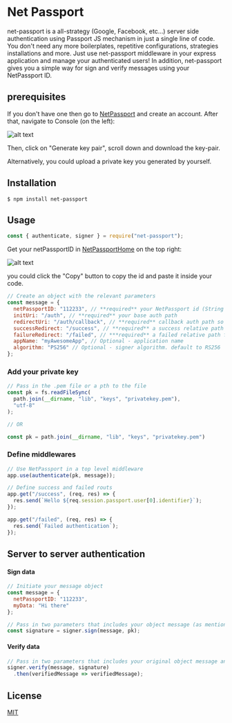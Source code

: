 # Net Passport

net-passport is a all-strategy (Google, Facebook, etc...) server side authentication using Passport JS mechanism in just a single line of code.
You don't need any more boilerplates, repetitive configurations, strategies installations and more.
Just use net-passport middleware in your express application and manage your authenticated users!
In addition, net-passport gives you a simple way for sign and verify messages using your NetPassport ID.

## prerequisites

If you don't have one then go to [NetPassport] and create an account.
After that, navigate to Console (on the left):


![alt text](https://netpassport.io/public/console.PNG "NetPassport Console")


Then, click on "Generate key pair", scroll down and download the key-pair.

Alternatively, you could upload a private key you generated by yourself.


## Installation

```
$ npm install net-passport
```

## Usage

```javascript
const { authenticate, signer } = require("net-passport");
```
Get your netPassportID in [NetPassportHome] on the top right:

![alt text](https://netpassport.io/public/id.PNG "NetPassport id")

you could click the "Copy" button to copy the id and paste it inside your code.


```javascript
// Create an object with the relevant parameters
const message = {
  netPassportID: "112233", // **required** your NetPassport id (String type must be provided)
  initUri: "/auth", // **required** your base auth path
  redirectUri: "/auth/callback", // **required** callback auth path so NetPassport could recieve authentication callback
  successRedirect: "/success", // **required** a success relative path in case user authenticated successfully
  failureRedirect: "/failed", // ***required** a failed relative path for failed authentication
  appName: "myAwesomeApp", // Optional - application name
  algorithm: "PS256" // Optional - signer algorithm. default to RS256
};

```

### Add your private key

```javascript
// Pass in the .pem file or a pth to the file
const pk = fs.readFileSync(
  path.join(__dirname, "lib", "keys", "privatekey.pem"),
  "utf-8"
);

// OR

const pk = path.join(__dirname, "lib", "keys", "privatekey.pem")
```


### Define middlewares

```javascript
// Use NetPassport in a top level middleware
app.use(authenticate(pk, message));

// Define success and failed routs
app.get("/success", (req, res) => {
  res.send(`Hello ${req.session.passport.user[0].identifier}`);
});

app.get("/failed", (req, res) => {
  res.send(`Failed authentication`);
});
```

## Server to server authentication

#### Sign data

```javascript
// Initiate your message object
const message = {
  netPassportID: "112233",
  myData: "Hi there"
};

// Pass in two parameters that includes your object message (as mentioned above) and a private key or path to your private key
const signature = signer.sign(message, pk);
```

#### Verify data

```javascript
// Pass in two parameters that includes your original object message and the hashed signature of the message
signer.verify(message, signature)
  .then(verifiedMessage => verifiedMessage);
```

## License

[MIT](https://choosealicense.com/licenses/mit/)


[NetPassport]: netpassport.io/signup
[NetPassportHome]: netpassport.io/home